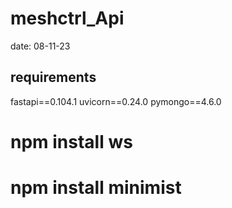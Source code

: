 # meshctrl_Api

date: 08-11-23

requirements
------------
fastapi==0.104.1
uvicorn==0.24.0
pymongo==4.6.0
# npm install ws
# npm install minimist
